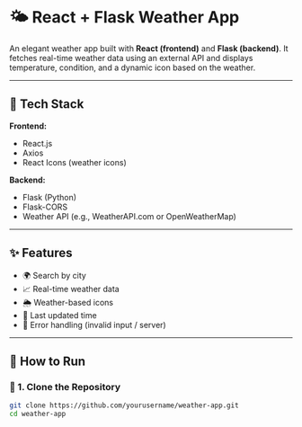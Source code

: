 # 🌤️ React + Flask Weather App

An elegant weather app built with **React (frontend)** and **Flask (backend)**. It fetches real-time weather data using an external API and displays temperature, condition, and a dynamic icon based on the weather.

---


## 🧰 Tech Stack

**Frontend:**
- React.js
- Axios
- React Icons (weather icons)

**Backend:**
- Flask (Python)
- Flask-CORS
- Weather API (e.g., WeatherAPI.com or OpenWeatherMap)

---

## ✨ Features

- 🌍 Search by city
- 📈 Real-time weather data
- 🌦️ Weather-based icons
- 📅 Last updated time
- 🔴 Error handling (invalid input / server)

---

## 🚀 How to Run

### 🔧 1. Clone the Repository

```bash
git clone https://github.com/yourusername/weather-app.git
cd weather-app
